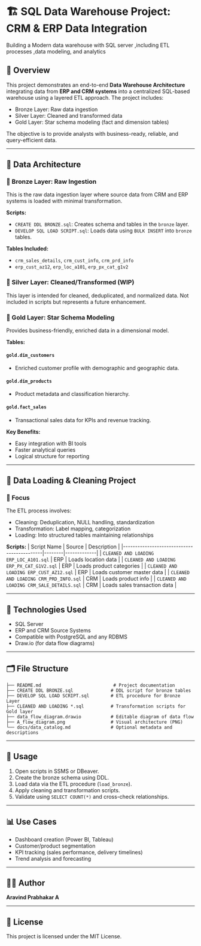 
# 🏗️ SQL Data Warehouse Project: CRM & ERP Data Integration
Building a Modern data warehouse with SQL server ,including ETL processes ,data modeling, and analytics


## 📘 Overview
This project demonstrates an end-to-end **Data Warehouse Architecture** integrating data from **ERP and CRM systems** into a centralized SQL-based warehouse using a layered ETL approach. The project includes:

- Bronze Layer: Raw data ingestion
- Silver Layer: Cleaned and transformed data
- Gold Layer: Star schema modeling (fact and dimension tables)

The objective is to provide analysts with business-ready, reliable, and query-efficient data.

---

## 📐 Data Architecture

### 🔸 Bronze Layer: Raw Ingestion
This is the raw data ingestion layer where source data from CRM and ERP systems is loaded with minimal transformation.

**Scripts:**  
- `CREATE DDL BRONZE.sql`: Creates schema and tables in the `bronze` layer.
- `DEVELOP SQL LOAD SCRIPT.sql`: Loads data using `BULK INSERT` into `bronze` tables.

**Tables Included:**
- `crm_sales_details`, `crm_cust_info`, `crm_prd_info`
- `erp_cust_az12`, `erp_loc_a101`, `erp_px_cat_g1v2`

### 🔸 Silver Layer: Cleaned/Transformed (WIP)
This layer is intended for cleaned, deduplicated, and normalized data. Not included in scripts but represents a future enhancement.

### 🔸 Gold Layer: Star Schema Modeling
Provides business-friendly, enriched data in a dimensional model.

**Tables:**  
#### `gold.dim_customers`
- Enriched customer profile with demographic and geographic data.

#### `gold.dim_products`
- Product metadata and classification hierarchy.

#### `gold.fact_sales`
- Transactional sales data for KPIs and revenue tracking.

**Key Benefits:**
- Easy integration with BI tools
- Faster analytical queries
- Logical structure for reporting

---

## 🚀 Data Loading & Cleaning Project

### 🧾 Focus
The ETL process involves:
- Cleaning: Deduplication, NULL handling, standardization
- Transformation: Label mapping, categorization
- Loading: Into structured tables maintaining relationships

**Scripts:**
| Script Name                                 | Source | Description |
|--------------------------------------------|--------|-------------|
| `CLEANED AND LOADING ERP_LOC_A101.sql`     | ERP    | Loads location data |
| `CLEANED AND LOADING ERP_PX_CAT_G1V2.sql`  | ERP    | Loads product categories |
| `CLEANED AND LOADING ERP_CUST_AZ12.sql`    | ERP    | Loads customer master data |
| `CLEANED AND LOADING CRM_PRD_INFO.sql`     | CRM    | Loads product info |
| `CLEANED AND LOADING CRM_SALE_DETAILS.sql` | CRM    | Loads sales transaction data |

---

## 🧰 Technologies Used
- SQL Server
- ERP and CRM Source Systems
- Compatible with PostgreSQL and any RDBMS
- Draw.io (for data flow diagrams)

---

## 🗂️ File Structure

```
├── README.md                           # Project documentation
├── CREATE DDL BRONZE.sql              # DDL script for bronze tables
├── DEVELOP SQL LOAD SCRIPT.sql        # ETL procedure for Bronze Layer
├── CLEANED AND LOADING *.sql          # Transformation scripts for Gold layer
├── data_flow_diagram.drawio           # Editable diagram of data flow
├── A_flow_diagram.png                 # Visual architecture (PNG)
└── docs/data_catalog.md               # Optional metadata and descriptions
```

---

## 📎 Usage

1. Open scripts in SSMS or DBeaver.
2. Create the bronze schema using DDL.
3. Load data via the ETL procedure (`load_bronze`).
4. Apply cleaning and transformation scripts.
5. Validate using `SELECT COUNT(*)` and cross-check relationships.

---

## 📊 Use Cases

- Dashboard creation (Power BI, Tableau)
- Customer/product segmentation
- KPI tracking (sales performance, delivery timelines)
- Trend analysis and forecasting

---

## 👨‍💻 Author

**Aravind Prabhakar A**

---

## 📜 License

This project is licensed under the MIT License.

